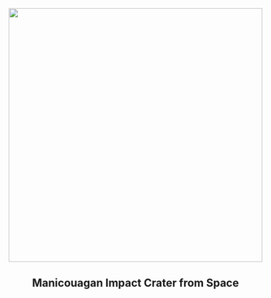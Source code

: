 
<p align="center"><img src="https://apod.nasa.gov/apod/image/2405/iss059e019043_1024.jpg" width="500" height="500"></p>
<h2 align="center"> Manicouagan Impact Crater from Space </h2>

